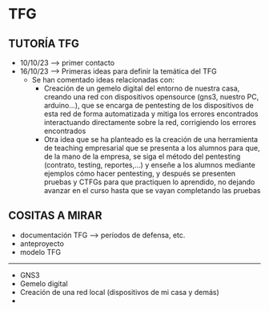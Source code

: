 # TFG
## TUTORÍA TFG
- 10/10/23 --> primer contacto
- 16/10/23 --> Primeras ideas para definir la temática del TFG
  - Se han comentado ideas relacionadas con:
    - Creación de un gemelo digital del entorno de nuestra casa, creando una red con dispositivos opensource (gns3, nuestro PC, arduino...), que se encarga de pentesting de los dispositivos de esta red de forma automatizada y mitiga los errores encontrados interactuando directamente sobre la red, corrigiendo los errores encontrados
    - Otra idea que se ha planteado es la creación de una herramienta de teaching empresarial que se presenta a los alumnos para que, de la mano de la empresa, se siga el método del pentesting (contrato, testing, reportes,...) y enseñe a los alumnos mediante ejemplos cómo hacer pentesting, y después se presenten pruebas y CTFGs para que practiquen lo aprendido, no dejando avanzar en el curso hasta que se vayan completando las pruebas    
## COSITAS A MIRAR
- documentación TFG --> períodos de defensa, etc.
- anteproyecto
- modelo TFG
---
- GNS3
- Gemelo digital
- Creación de una red local (dispositivos de mi casa y demás)
- 
